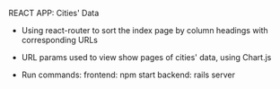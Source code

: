 REACT APP: Cities' Data

- Using react-router to sort the index page by column headings with corresponding URLs

- URL params used to view show pages of cities' data, using Chart.js

- Run commands:
	frontend: npm start 
	backend: rails server
